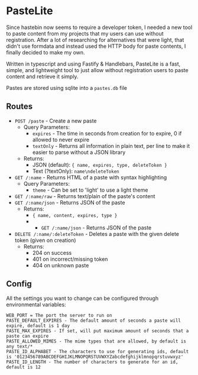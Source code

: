 # PasteLite

Since hastebin now seems to require a developer token, I needed a new tool to paste content from my projects that my users can use without registration.
After a lot of researching for alternatives that were light, that didn't use formdata and instead used the HTTP body for paste contents, I finally decided to make my own.

Written in typescript and using Fastify & Handlebars, PasteLite is a fast, simple, and lightweight tool to just allow without registration users to paste content and retrieve it simply.

Pastes are stored using sqlite into a `pastes.db` file

## Routes

* `POST /paste` - Create a new paste
  * Query Parameters:
    * `expires` - The time in seconds from creation for to expire, 0 if allowed to never expire
    * `textOnly` - Returns all information in plain text, per line to make it easier to parse without a JSON library
  * Returns:
    * JSON (default): `{ name, expires, type, deleteToken }`
    * Text (?textOnly): `name\ndeleteToken`
* `GET /:name` - Returns HTML of a paste with syntax highlighting
  * Query Parameters:
    * `theme` - Can be set to 'light' to use a light theme
* `GET /:name/raw` - Returns text/plain of the paste's content
* `GET /:name/json` - Returns JSON of the paste
  * Returns:
    * `{ name, content, expires, type }`
    * * `GET /:name/json` - Returns JSON of the paste
* `DELETE /:name/:deleteToken` - Deletes a paste with the given delete token (given on creation)
  * Returns:
    * 204 on success
    * 401 on incorrect/missing token
    * 404 on unknown paste

## Config

All the settings you want to change can be configured through environmental variables:

```
WEB_PORT = The port the server to run on
PASTE_DEFAULT_EXPIRES - The default amount of seconds a paste will expire, default is 1 day
PASTE_MAX_EXPIRES - If set, will put maximum amount of seconds that a paste can expire 
PASTE_ALLOWED_MIMES - The mime types that are allowed, by default is any text/*
PASTE_ID_ALPHABET - The characters to use for generating ids, default is '0123456789ABCDEFGHIJKLMNOPQRSTUVWXYZabcdefghijklmnopqrstuvwxyz'
PASTE_ID_LENGTH - The number of characters to generate for an id, default is 12
```
